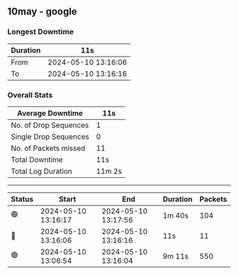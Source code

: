 
## 10may - google

### Longest Downtime

Duration | 11s
---- | ----
From | 2024-05-10 13:16:06
To | 2024-05-10 13:16:16

### Overall Stats

Average Downtime | 11s
---- | ----
No. of Drop Sequences | 1
Single Drop Sequences | 0
No. of Packets missed | 11
Total Downtime | 11s
Total Log Duration | 11m 2s


---------

Status | Start | End | Duration | Packets
---- | ---- | ---- | ---- | ----
🟢 | 2024-05-10 13:16:17 | 2024-05-10 13:17:56 | 1m 40s | 104
🔴 | 2024-05-10 13:16:06 | 2024-05-10 13:16:16 | 11s | 11
🟢 | 2024-05-10 13:06:54 | 2024-05-10 13:16:04 | 9m 11s | 550